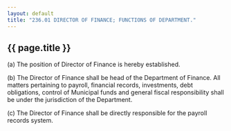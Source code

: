 ---
layout: default 
title: "236.01 DIRECTOR OF FINANCE; FUNCTIONS OF DEPARTMENT."---

{{ page.title }}
----------------

​(a) The position of Director of Finance is hereby established.

​(b) The Director of Finance shall be head of the Department of Finance.
All matters pertaining to payroll, financial records, investments, debt
obligations, control of Municipal funds and general fiscal
responsibility shall be under the jurisdiction of the Department.

​(c) The Director of Finance shall be directly responsible for the
payroll records system.
